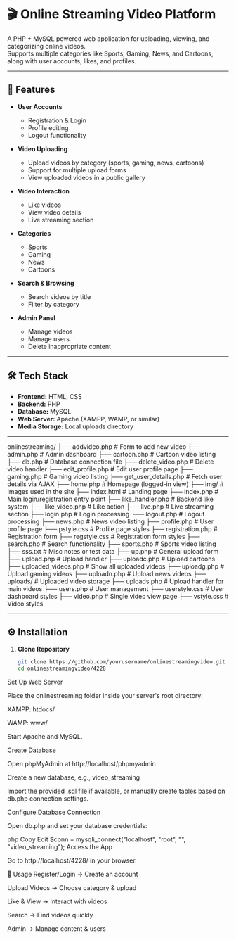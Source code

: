 # 🎬 Online Streaming Video Platform

A PHP + MySQL powered web application for uploading, viewing, and categorizing online videos.  
Supports multiple categories like Sports, Gaming, News, and Cartoons, along with user accounts, likes, and profiles.

---

## 📌 Features

- **User Accounts**
  - Registration & Login
  - Profile editing
  - Logout functionality

- **Video Uploading**
  - Upload videos by category (sports, gaming, news, cartoons)
  - Support for multiple upload forms
  - View uploaded videos in a public gallery

- **Video Interaction**
  - Like videos
  - View video details
  - Live streaming section

- **Categories**
  - Sports
  - Gaming
  - News
  - Cartoons

- **Search & Browsing**
  - Search videos by title
  - Filter by category

- **Admin Panel**
  - Manage videos
  - Manage users
  - Delete inappropriate content

---

## 🛠 Tech Stack

- **Frontend:** HTML, CSS
- **Backend:** PHP
- **Database:** MySQL
- **Web Server:** Apache (XAMPP, WAMP, or similar)
- **Media Storage:** Local uploads directory

---
onlinestreaming/
├── addvideo.php # Form to add new video
├── admin.php # Admin dashboard
├── cartoon.php # Cartoon video listing
├── db.php # Database connection file
├── delete_video.php # Delete video handler
├── edit_profile.php # Edit user profile page
├── gaming.php # Gaming video listing
├── get_user_details.php # Fetch user details via AJAX
├── home.php # Homepage (logged-in view)
├── img/ # Images used in the site
├── index.html # Landing page
├── index.php # Main login/registration entry point
├── like_handler.php # Backend like system
├── like_video.php # Like action
├── live.php # Live streaming section
├── login.php # Login processing
├── logout.php # Logout processing
├── news.php # News video listing
├── profile.php # User profile page
├── pstyle.css # Profile page styles
├── registration.php # Registration form
├── regstyle.css # Registration form styles
├── search.php # Search functionality
├── sports.php # Sports video listing
├── sss.txt # Misc notes or test data
├── up.php # General upload form
├── upload.php # Upload handler
├── uploadc.php # Upload cartoons
├── uploaded_videos.php # Show all uploaded videos
├── uploadg.php # Upload gaming videos
├── uploadn.php # Upload news videos
├── uploads/ # Uploaded video storage
├── uploads.php # Upload handler for main videos
├── users.php # User management
├── userstyle.css # User dashboard styles
├── video.php # Single video view page
├── vstyle.css # Video styles

---

## ⚙️ Installation

1. **Clone Repository**
   ```bash
   git clone https://github.com/yourusername/onlinestreamingvideo.git
   cd onlinestreamingvideo/4228
Set Up Web Server

Place the onlinestreaming folder inside your server's root directory:

XAMPP: htdocs/

WAMP: www/

Start Apache and MySQL.

Create Database

Open phpMyAdmin at http://localhost/phpmyadmin

Create a new database, e.g., video_streaming

Import the provided .sql file if available, or manually create tables based on db.php connection settings.

Configure Database Connection

Open db.php and set your database credentials:

php
Copy
Edit
$conn = mysqli_connect("localhost", "root", "", "video_streaming");
Access the App

Go to http://localhost/4228/ in your browser.

🚀 Usage
Register/Login → Create an account

Upload Videos → Choose category & upload

Like & View → Interact with videos

Search → Find videos quickly

Admin → Manage content & users

